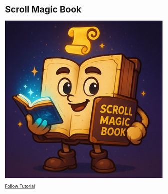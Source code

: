 # Scroll Magic Book

![Agent Image](./public/scrollmagicbook.JPG)

[Follow Tutorial](https://www.youtube.com/watch?v=wLQnfJSGJPY)